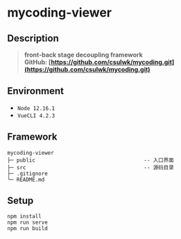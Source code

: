 # mycoding-viewer

## Description 
> **front-back stage decoupling framework**  
> **GitHub: [https://github.com/csulwk/mycoding.git](https://github.com/csulwk/mycoding.git)**  

## Environment
* `Node 12.16.1`  
* `VueCLI 4.2.3`  

## Framework
```
mycoding-viewer  
├─ public                                   -- 入口界面
├─ src                                      -- 源码目录
├─ .gitignore
└─ README.md
```

## Setup
```
npm install
npm run serve
npm run build
```
